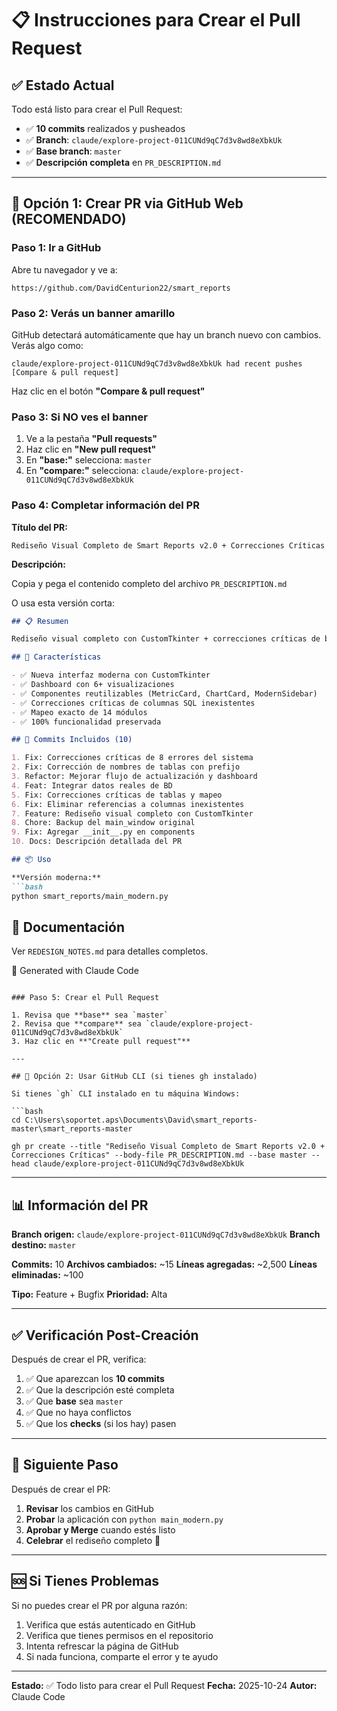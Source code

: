 # 📋 Instrucciones para Crear el Pull Request

## ✅ Estado Actual

Todo está listo para crear el Pull Request:

- ✅ **10 commits** realizados y pusheados
- ✅ **Branch**: `claude/explore-project-011CUNd9qC7d3v8wd8eXbkUk`
- ✅ **Base branch**: `master`
- ✅ **Descripción completa** en `PR_DESCRIPTION.md`

---

## 🚀 Opción 1: Crear PR via GitHub Web (RECOMENDADO)

### Paso 1: Ir a GitHub

Abre tu navegador y ve a:
```
https://github.com/DavidCenturion22/smart_reports
```

### Paso 2: Verás un banner amarillo

GitHub detectará automáticamente que hay un branch nuevo con cambios. Verás algo como:

```
claude/explore-project-011CUNd9qC7d3v8wd8eXbkUk had recent pushes
[Compare & pull request]
```

Haz clic en el botón **"Compare & pull request"**

### Paso 3: Si NO ves el banner

1. Ve a la pestaña **"Pull requests"**
2. Haz clic en **"New pull request"**
3. En **"base:"** selecciona: `master`
4. En **"compare:"** selecciona: `claude/explore-project-011CUNd9qC7d3v8wd8eXbkUk`

### Paso 4: Completar información del PR

**Título del PR:**
```
Rediseño Visual Completo de Smart Reports v2.0 + Correcciones Críticas
```

**Descripción:**

Copia y pega el contenido completo del archivo `PR_DESCRIPTION.md`

O usa esta versión corta:

```markdown
## 📋 Resumen

Rediseño visual completo con CustomTkinter + correcciones críticas de base de datos.

## 🎨 Características

- ✅ Nueva interfaz moderna con CustomTkinter
- ✅ Dashboard con 6+ visualizaciones
- ✅ Componentes reutilizables (MetricCard, ChartCard, ModernSidebar)
- ✅ Correcciones críticas de columnas SQL inexistentes
- ✅ Mapeo exacto de 14 módulos
- ✅ 100% funcionalidad preservada

## 🚀 Commits Incluidos (10)

1. Fix: Correcciones críticas de 8 errores del sistema
2. Fix: Corrección de nombres de tablas con prefijo
3. Refactor: Mejorar flujo de actualización y dashboard
4. Feat: Integrar datos reales de BD
5. Fix: Correcciones críticas de tablas y mapeo
6. Fix: Eliminar referencias a columnas inexistentes
7. Feature: Rediseño visual completo con CustomTkinter
8. Chore: Backup del main_window original
9. Fix: Agregar __init__.py en components
10. Docs: Descripción detallada del PR

## 📦 Uso

**Versión moderna:**
```bash
python smart_reports/main_modern.py
```

## 📖 Documentación

Ver `REDESIGN_NOTES.md` para detalles completos.

🤖 Generated with Claude Code
```

### Paso 5: Crear el Pull Request

1. Revisa que **base** sea `master`
2. Revisa que **compare** sea `claude/explore-project-011CUNd9qC7d3v8wd8eXbkUk`
3. Haz clic en **"Create pull request"**

---

## 🔄 Opción 2: Usar GitHub CLI (si tienes gh instalado)

Si tienes `gh` CLI instalado en tu máquina Windows:

```bash
cd C:\Users\soportet.aps\Documents\David\smart_reports-master\smart_reports-master

gh pr create --title "Rediseño Visual Completo de Smart Reports v2.0 + Correcciones Críticas" --body-file PR_DESCRIPTION.md --base master --head claude/explore-project-011CUNd9qC7d3v8wd8eXbkUk
```

---

## 📊 Información del PR

**Branch origen:** `claude/explore-project-011CUNd9qC7d3v8wd8eXbkUk`
**Branch destino:** `master`

**Commits:** 10
**Archivos cambiados:** ~15
**Líneas agregadas:** ~2,500
**Líneas eliminadas:** ~100

**Tipo:** Feature + Bugfix
**Prioridad:** Alta

---

## ✅ Verificación Post-Creación

Después de crear el PR, verifica:

1. ✅ Que aparezcan los **10 commits**
2. ✅ Que la descripción esté completa
3. ✅ Que **base** sea `master`
4. ✅ Que no haya conflictos
5. ✅ Que los **checks** (si los hay) pasen

---

## 🎯 Siguiente Paso

Después de crear el PR:

1. **Revisar** los cambios en GitHub
2. **Probar** la aplicación con `python main_modern.py`
3. **Aprobar y Merge** cuando estés listo
4. **Celebrar** el rediseño completo 🎉

---

## 🆘 Si Tienes Problemas

Si no puedes crear el PR por alguna razón:

1. Verifica que estás autenticado en GitHub
2. Verifica que tienes permisos en el repositorio
3. Intenta refrescar la página de GitHub
4. Si nada funciona, comparte el error y te ayudo

---

**Estado:** ✅ Todo listo para crear el Pull Request
**Fecha:** 2025-10-24
**Autor:** Claude Code
